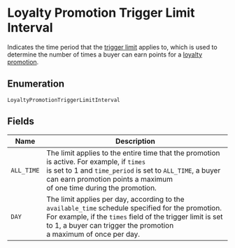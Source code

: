 
# Loyalty Promotion Trigger Limit Interval

Indicates the time period that the [trigger limit](../../doc/models/loyalty-promotion-trigger-limit.md) applies to,
which is used to determine the number of times a buyer can earn points for a [loyalty promotion](../../doc/models/loyalty-promotion.md).

## Enumeration

`LoyaltyPromotionTriggerLimitInterval`

## Fields

| Name | Description |
|  --- | --- |
| `ALL_TIME` | The limit applies to the entire time that the promotion is active. For example, if `times`<br>is set to 1 and `time_period` is set to `ALL_TIME`, a buyer can earn promotion points a maximum<br>of one time during the promotion. |
| `DAY` | The limit applies per day, according to the `available_time` schedule specified for the promotion.<br>For example, if the `times` field of the trigger limit is set to 1, a buyer can trigger the promotion<br>a maximum of once per day. |

